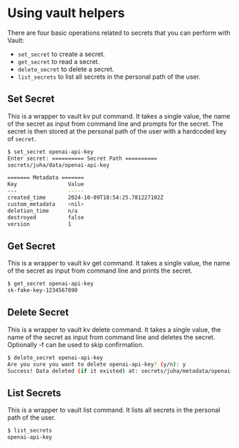 # Using vault helpers

There are four basic operations related to secrets that you can perform with Vault:

- `set_secret` to create a secret.
- `get_secret` to read a secret.
- `delete_secret` to delete a secret.
- `list_secrets` to list all secrets in the personal path of the user.

## Set Secret

This is a wrapper to vault kv put command. It takes a single value, the name of the secret as input from command line and prompts for the secret. The secret is then stored at the personal path of the user with a hardcoded key of `secret`.

```bash
$ set_secret openai-api-key
Enter secret: ========== Secret Path ==========
secrets/juha/data/openai-api-key

======= Metadata =======
Key                Value
---                -----
created_time       2024-10-09T18:54:25.781227102Z
custom_metadata    <nil>
deletion_time      n/a
destroyed          false
version            1
```

## Get Secret

This is a wrapper to vault kv get command. It takes a single value, the name of the secret as input from command line and prints the secret.

```bash
$ get_secret openai-api-key
sk-fake-key-1234567890
```
## Delete Secret

This is a wrapper to vault kv delete command. It takes a single value, the name of the secret as input from command line and deletes the secret. Optionally -f can be used to skip confirmation.

```bash
$ delete_secret openai-api-key
Are you sure you want to delete openai-api-key? (y/n): y
Success! Data deleted (if it existed) at: secrets/juha/metadata/openai-api-key
```
## List Secrets

This is a wrapper to vault list command. It lists all secrets in the personal path of the user.

```bash 
$ list_secrets
openai-api-key
```
